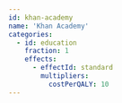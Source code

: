 ```yaml
---
id: khan-academy
name: 'Khan Academy'
categories:
  - id: education
    fraction: 1
    effects:
      - effectId: standard
        multipliers:
          costPerQALY: 10
---
```

